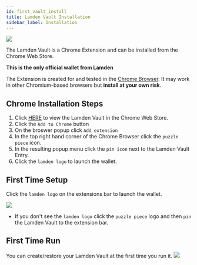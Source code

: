 ```yaml
---
id: first_vault_install
title: Lamden Vault Installation
sidebar_label: Installation
---
```

![](/img/wallet/gif/1.0.0_wallet_install.gif)

The Lamden Vault is a Chrome Extension and can be installed from the Chrome Web Store.

**This is the only official wallet from Lamden**

The Extension is created for and tested in the <u>[Chrome Browser](https://www.google.ca/chrome)</u>.  It may work in other Chromium-based browsers but **install at your own risk**.
 
## Chrome Installation Steps
1. Click <u>[HERE](https://chrome.google.com/webstore/detail/lamden-wallet-browser-ext/fhfffofbcgbjjojdnpcfompojdjjhdim)</u> to view the Lamden Vault in the Chrome Web Store.
2. Click the `Add to Chrome` button
3. On the broswer popup click `Add extension`
4. In the top right hand corner of the Chrome Browser click the `puzzle piece` icon.
5. In the resulting popup menu click the `pin icon` next to the Lamden Vault Entry.
6. Click the `lamden logo` to launch the wallet.

## First Time Setup
Click the `lamden logo` on the extensions bar to launch the wallet.

![](/img/wallet/wallet_extention_logo.png)

- If you don't see the `lamden logo` click the `puzzle piece` logo and then `pin` the Lamden Vault to the extension bar.

## First Time Run
You can create/restore your Lamden Vault at the first time you run it.
![](/img/wallet/first_run_main.png)
